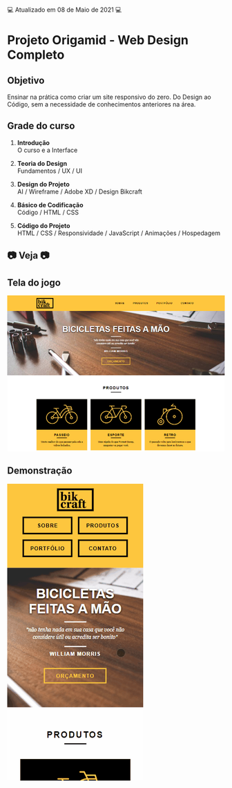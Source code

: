 💻 Atualizado em 08 de Maio de 2021 💻

# Projeto Origamid - Web Design Completo

## Objetivo

Ensinar na prática como criar um site responsivo do zero. Do Design ao Código, sem a necessidade de conhecimentos anteriores na área.

## Grade do curso

1. <b>Introdução</b></br>
   O curso e a Interface

2. <b>Teoria do Design</b> </br>
   Fundamentos / UX / UI

3. <b>Design do Projeto</b> </br>
   AI / Wireframe / Adobe XD / Design Bikcraft

4. <b>Básico de Codificação</b> </br>
   Código / HTML / CSS

5. <b>Código do Projeto</b> </br>
   HTML / CSS / Responsividade / JavaScript / Animações / Hospedagem

## 📷 Veja 📷

## Tela do jogo

![IMG](github/img1.png)

## Demonstração

![GIF](github/mobile.gif)
